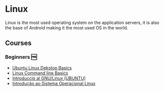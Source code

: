 # Linux

Linux is the most used operating system on the application servers, it is also the base of Android making it the most used OS in the world.

## Courses

### Beginners 🆓 

- [Ubuntu Linux Dekstop Basics](https://www.udemy.com/course/ubuntu-linux-dekstop-basics/) 
- [Linux Command line Basics](https://www.udemy.com/course/bash-command-for-beginners/)
- [Introducció al GNU/Linux (UBUNTU)](https://www.udemy.com/course/introducciognulinux/)
- [Introdução ao Sistema Operacional Linux](https://www.udemy.com/course/linux-ubuntu/)
